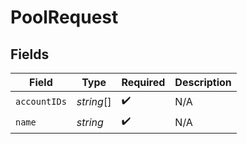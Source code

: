 # PoolRequest


## Fields

| Field              | Type               | Required           | Description        |
| ------------------ | ------------------ | ------------------ | ------------------ |
| `accountIDs`       | *string*[]         | :heavy_check_mark: | N/A                |
| `name`             | *string*           | :heavy_check_mark: | N/A                |